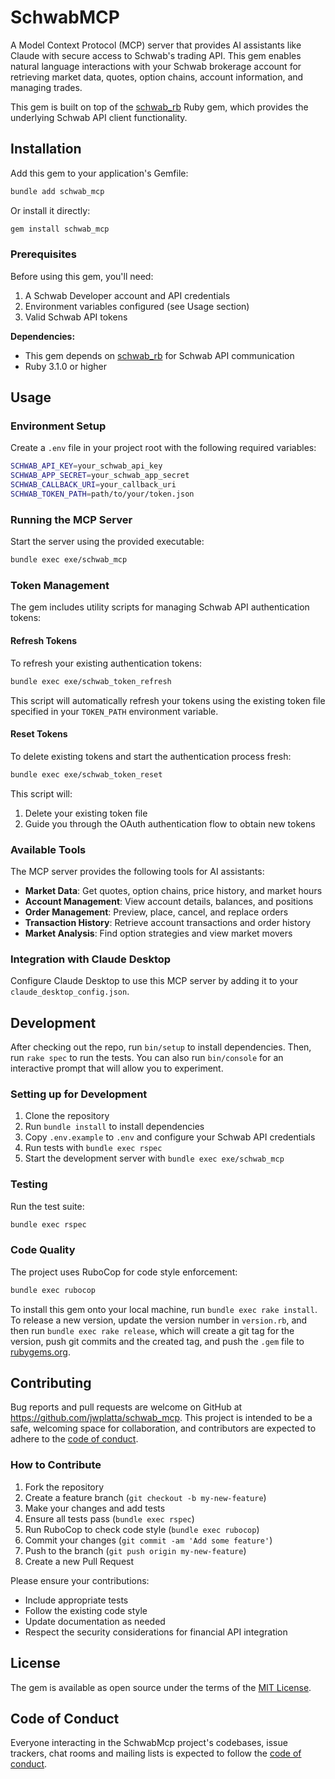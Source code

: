 # SchwabMCP

A Model Context Protocol (MCP) server that provides AI assistants like Claude with secure access to Schwab's trading API. This gem enables natural language interactions with your Schwab brokerage account for retrieving market data, quotes, option chains, account information, and managing trades.

This gem is built on top of the [schwab_rb](https://github.com/jwplatta/schwab_rb) Ruby gem, which provides the underlying Schwab API client functionality.

## Installation

Add this gem to your application's Gemfile:

```bash
bundle add schwab_mcp
```

Or install it directly:

```bash
gem install schwab_mcp
```

### Prerequisites

Before using this gem, you'll need:

1. A Schwab Developer account and API credentials
2. Environment variables configured (see Usage section)
3. Valid Schwab API tokens

**Dependencies:**
- This gem depends on [schwab_rb](https://github.com/jwplatta/schwab_rb) for Schwab API communication
- Ruby 3.1.0 or higher

## Usage

### Environment Setup

Create a `.env` file in your project root with the following required variables:

```bash
SCHWAB_API_KEY=your_schwab_api_key
SCHWAB_APP_SECRET=your_schwab_app_secret
SCHWAB_CALLBACK_URI=your_callback_uri
SCHWAB_TOKEN_PATH=path/to/your/token.json
```

### Running the MCP Server

Start the server using the provided executable:

```bash
bundle exec exe/schwab_mcp
```

### Token Management

The gem includes utility scripts for managing Schwab API authentication tokens:

#### Refresh Tokens

To refresh your existing authentication tokens:

```bash
bundle exec exe/schwab_token_refresh
```

This script will automatically refresh your tokens using the existing token file specified in your `TOKEN_PATH` environment variable.

#### Reset Tokens

To delete existing tokens and start the authentication process fresh:

```bash
bundle exec exe/schwab_token_reset
```

This script will:
1. Delete your existing token file
2. Guide you through the OAuth authentication flow to obtain new tokens

### Available Tools

The MCP server provides the following tools for AI assistants:

- **Market Data**: Get quotes, option chains, price history, and market hours
- **Account Management**: View account details, balances, and positions
- **Order Management**: Preview, place, cancel, and replace orders
- **Transaction History**: Retrieve account transactions and order history
- **Market Analysis**: Find option strategies and view market movers

### Integration with Claude Desktop

Configure Claude Desktop to use this MCP server by adding it to your `claude_desktop_config.json`.

## Development

After checking out the repo, run `bin/setup` to install dependencies. Then, run `rake spec` to run the tests. You can also run `bin/console` for an interactive prompt that will allow you to experiment.

### Setting up for Development

1. Clone the repository
2. Run `bundle install` to install dependencies
3. Copy `.env.example` to `.env` and configure your Schwab API credentials
4. Run tests with `bundle exec rspec`
5. Start the development server with `bundle exec exe/schwab_mcp`

### Testing

Run the test suite:

```bash
bundle exec rspec
```

### Code Quality

The project uses RuboCop for code style enforcement:

```bash
bundle exec rubocop
```

To install this gem onto your local machine, run `bundle exec rake install`. To release a new version, update the version number in `version.rb`, and then run `bundle exec rake release`, which will create a git tag for the version, push git commits and the created tag, and push the `.gem` file to [rubygems.org](https://rubygems.org).

## Contributing

Bug reports and pull requests are welcome on GitHub at https://github.com/jwplatta/schwab_mcp. This project is intended to be a safe, welcoming space for collaboration, and contributors are expected to adhere to the [code of conduct](https://github.com/jwplatta/schwab_mcp/blob/master/CODE_OF_CONDUCT.md).

### How to Contribute

1. Fork the repository
2. Create a feature branch (`git checkout -b my-new-feature`)
3. Make your changes and add tests
4. Ensure all tests pass (`bundle exec rspec`)
5. Run RuboCop to check code style (`bundle exec rubocop`)
6. Commit your changes (`git commit -am 'Add some feature'`)
7. Push to the branch (`git push origin my-new-feature`)
8. Create a new Pull Request

Please ensure your contributions:
- Include appropriate tests
- Follow the existing code style
- Update documentation as needed
- Respect the security considerations for financial API integration

## License

The gem is available as open source under the terms of the [MIT License](https://opensource.org/licenses/MIT).

## Code of Conduct

Everyone interacting in the SchwabMcp project's codebases, issue trackers, chat rooms and mailing lists is expected to follow the [code of conduct](https://github.com/[USERNAME]/schwab_mcp/blob/master/CODE_OF_CONDUCT.md).
